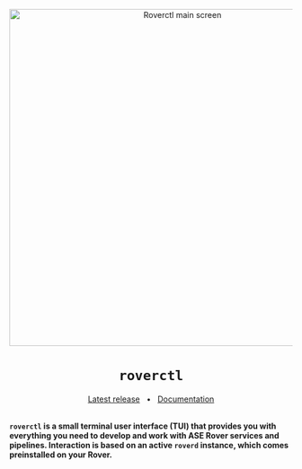 <p align="center">
  <img src="https://github.com/user-attachments/assets/34a539f0-e8ac-4e8b-b0f9-45c348df25b5" alt="Roverctl main screen" width="600">
</p>

<h1 align="center"><code>roverctl</code></h1>
<div align="center">
  <a href="https://github.com/VU-ASE/roverctl/releases/latest">Latest release</a>
  <span>&nbsp;&nbsp;•&nbsp;&nbsp;</span>
  <a href="https://ase.vu.nl/docs/category/roverctl">Documentation</a>
  <br />
</div>
<br/>

**`roverctl` is a small terminal user interface (TUI) that provides you with everything you need to develop and work with ASE Rover services and pipelines. Interaction is based on an active `roverd` instance, which comes preinstalled on your Rover.**
